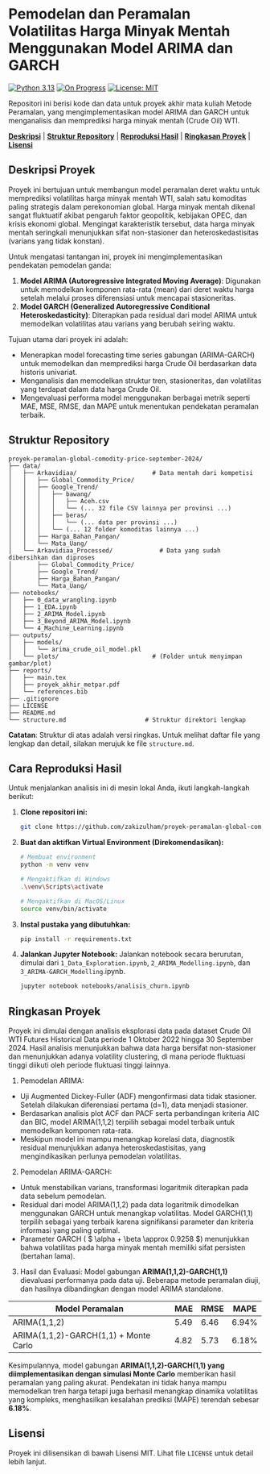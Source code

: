 # Pemodelan dan Peramalan Volatilitas Harga Minyak Mentah Menggunakan Model ARIMA dan GARCH
[![Python 3.13](https://img.shields.io/badge/python-3.13-blue.svg)](https://www.python.org/downloads/release/python-3130/)
[![On Progress](https://img.shields.io/badge/Status-On%20Progress-yellow.svg)](https://github.com/zakizulham/proyek-peramalan-global-comodity-price-september-2024/graphs/commit-activity)
[![License: MIT](https://img.shields.io/badge/License-MIT-darkgreen.svg)](https://opensource.org/licenses/MIT)

Repositori ini berisi kode dan data untuk proyek akhir mata kuliah Metode Peramalan, yang mengimplementasikan model ARIMA dan GARCH untuk menganalisis dan memprediksi harga minyak mentah (Crude Oil) WTI.

**[Deskripsi](#Deskripsi)** | **[Struktur Repository](#Struktur)** | **[Reproduksi Hasil](#Reproduksi)** | **[Ringkasan Proyek](#Ringkasan)** | **[Lisensi](#Lisensi)** 

## Deskripsi Proyek <a id='Deskripsi'></a>

Proyek ini bertujuan untuk membangun model peramalan deret waktu untuk memprediksi volatilitas harga minyak mentah WTI, salah satu komoditas paling strategis dalam perekonomian global. Harga minyak mentah dikenal sangat fluktuatif akibat pengaruh faktor geopolitik, kebijakan OPEC, dan krisis ekonomi global. Mengingat karakteristik tersebut, data harga minyak mentah seringkali menunjukkan sifat non-stasioner dan heteroskedastisitas (varians yang tidak konstan).

Untuk mengatasi tantangan ini, proyek ini mengimplementasikan pendekatan pemodelan ganda:
1. **Model ARIMA (Autoregressive Integrated Moving Average)**: Digunakan untuk memodelkan komponen rata-rata (mean) dari deret waktu harga setelah melalui proses diferensiasi untuk mencapai stasioneritas.
2. **Model GARCH (Generalized Autoregressive Conditional Heteroskedasticity)**: Diterapkan pada residual dari model ARIMA untuk memodelkan volatilitas atau varians yang berubah seiring waktu.

Tujuan utama dari proyek ini adalah:

- Menerapkan model forecasting time series gabungan (ARIMA-GARCH) untuk memodelkan dan memprediksi harga Crude Oil berdasarkan data historis univariat.
- Menganalisis dan memodelkan struktur tren, stasioneritas, dan volatilitas yang terdapat dalam data harga Crude Oil.
- Mengevaluasi performa model menggunakan berbagai metrik seperti MAE, MSE, RMSE, dan MAPE untuk menentukan pendekatan peramalan terbaik.

## Struktur Repository <a id='Struktur'></a>

```
proyek-peramalan-global-comodity-price-september-2024/
├── data/
│   ├── Arkavidiaa/                     # Data mentah dari kompetisi
│   │   ├── Global_Commodity_Price/
│   │   ├── Google_Trend/
│   │   │   ├── bawang/
│   │   │   │   ├── Aceh.csv
│   │   │   │   └── (... 32 file CSV lainnya per provinsi ...)
│   │   │   ├── beras/
│   │   │   │   └── (... data per provinsi ...)
│   │   │   └── (... 12 folder komoditas lainnya ...)
│   │   ├── Harga_Bahan_Pangan/
│   │   └── Mata_Uang/
│   └── Arkavidiaa_Processed/             # Data yang sudah dibersihkan dan diproses
│       ├── Global_Commodity_Price/
│       ├── Google_Trend/
│       ├── Harga_Bahan_Pangan/
│       └── Mata_Uang/
├── notebooks/
│   ├── 0_data_wrangling.ipynb
│   ├── 1_EDA.ipynb
│   ├── 2_ARIMA_Model.ipynb
│   ├── 3_Beyond_ARIMA_Model.ipynb
│   └── 4_Machine_Learning.ipynb
├── outputs/
│   ├── models/
│   │   └── arima_crude_oil_model.pkl
│   └── plots/                          # (Folder untuk menyimpan gambar/plot)
├── reports/
│   ├── main.tex
│   ├── proyek_akhir_metpar.pdf
│   └── references.bib
├── .gitignore
├── LICENSE
├── README.md
└── structure.md                      # Struktur direktori lengkap
```

**Catatan**: Struktur di atas adalah versi ringkas. Untuk melihat daftar file yang lengkap dan detail, silakan merujuk ke file `structure.md`.

## Cara Reproduksi Hasil <a id='Reproduksi'></a>

Untuk menjalankan analisis ini di mesin lokal Anda, ikuti langkah-langkah berikut:

1.  **Clone repositori ini:**
    ```bash
    git clone https://github.com/zakizulham/proyek-peramalan-global-comodity-price-september-2024.git && cd proyek-peramalan-global-comodity-price-september-2024
    ```

2.  **Buat dan aktifkan Virtual Environment (Direkomendasikan):**
    ```bash
    # Membuat environment
    python -m venv venv

    # Mengaktifkan di Windows
    .\venv\Scripts\activate

    # Mengaktifkan di MacOS/Linux
    source venv/bin/activate
    ```

3.  **Instal pustaka yang dibutuhkan:**
    ```bash
    pip install -r requirements.txt
    ```

4.  **Jalankan Jupyter Notebook:**
    Jalankan notebook secara berurutan, dimulai dari `1_Data_Exploration.ipynb`, `2_ARIMA_Modelling.ipynb`, dan `3_ARIMA-GARCH_Modelling`.ipynb.
    ```bash
    jupyter notebook notebooks/analisis_churn.ipynb
    ```

## Ringkasan Proyek <a id='Ringkasan'></a>

Proyek ini dimulai dengan analisis eksplorasi data pada dataset Crude Oil WTI Futures Historical Data periode 1 Oktober 2022 hingga 30 September 2024. Hasil analisis menunjukkan bahwa data harga bersifat non-stasioner dan menunjukkan adanya volatility clustering, di mana periode fluktuasi tinggi diikuti oleh periode fluktuasi tinggi lainnya.

1. Pemodelan ARIMA:

- Uji Augmented Dickey-Fuller (ADF) mengonfirmasi data tidak stasioner. Setelah dilakukan diferensiasi pertama (d=1), data menjadi stasioner.
- Berdasarkan analisis plot ACF dan PACF serta perbandingan kriteria AIC dan BIC, model ARIMA(1,1,2) terpilih sebagai model terbaik untuk memodelkan komponen rata-rata.
- Meskipun model ini mampu menangkap korelasi data, diagnostik residual menunjukkan adanya heteroskedastisitas, yang mengindikasikan perlunya pemodelan volatilitas.

2. Pemodelan ARIMA-GARCH:

- Untuk menstabilkan varians, transformasi logaritmik diterapkan pada data sebelum pemodelan.
- Residual dari model ARIMA(1,1,2) pada data logaritmik dimodelkan menggunakan GARCH untuk menangkap volatilitas. Model GARCH(1,1) terpilih sebagai yang terbaik karena signifikansi parameter dan kriteria informasi yang paling optimal.
- Parameter GARCH ( $ \alpha + \beta \approx 0.9258 $) menunjukkan bahwa volatilitas pada harga minyak mentah memiliki sifat persisten (bertahan lama).

3. Hasil dan Evaluasi:
Model gabungan **ARIMA(1,1,2)-GARCH(1,1)** dievaluasi performanya pada data uji. Beberapa metode peramalan diuji, dan hasilnya dibandingkan dengan model ARIMA standalone.

| **Model Peramalan**                   | **MAE** | **RMSE** | **MAPE** |
|---------------------------------------|---------|----------|----------|
| ARIMA(1,1,2)                          | 5.49    | 6.46     | 6.94%    |
| ARIMA(1,1,2)-GARCH(1,1) + Monte Carlo | 4.82    | 5.73     | 6.18%    |

Kesimpulannya, model gabungan **ARIMA(1,1,2)-GARCH(1,1) yang diimplementasikan dengan simulasi Monte Carlo** memberikan hasil peramalan yang paling akurat. Pendekatan ini tidak hanya mampu memodelkan tren harga tetapi juga berhasil menangkap dinamika volatilitas yang kompleks, menghasilkan kesalahan prediksi (MAPE) terendah sebesar **6.18%**.


## Lisensi <a id='Lisensi'></a>

Proyek ini dilisensikan di bawah Lisensi MIT. Lihat file `LICENSE` untuk detail lebih lanjut.
